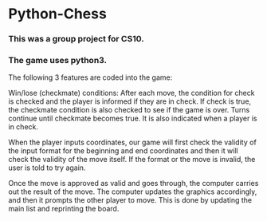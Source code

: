 # Python-Chess
### This was a group project for CS10. 
### The game uses python3. 

The following 3 features are coded into the game: 

Win/lose (checkmate) conditions: After each move, the condition for check is checked and the player is informed if they are in check. If check is true, the checkmate condition is also checked to see if the game is over. Turns continue until checkmate becomes true. It is also indicated when a player is in check. 

When the player inputs coordinates, our game will first check the validity of the input format for the beginning and end coordinates and then it will check the validity of the move itself. If the format or the move is invalid, the user is told to try again.

Once the move is approved as valid and goes through, the computer carries out the result of the move. The computer updates the graphics accordingly, and then it prompts the other player to move. This is done by updating the main list and reprinting the board. 


